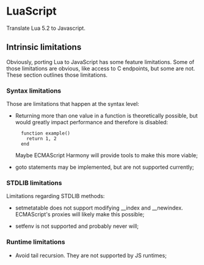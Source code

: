 # LuaScript

Translate Lua 5.2 to Javascript.

## Intrinsic limitations

Obviously, porting Lua to JavaScript has some feature limitations. Some of those limitations are obvious, like access to C endpoints, but some are not. These section outlines those limitations.

### Syntax limitations

Those are limitations that happen at the syntax level:

* Returning more than one value in a function is theoretically possible, but would greatly impact performance and therefore is disabled:

        function example()
          return 1, 2
        end

  Maybe ECMAScript Harmony will provide tools to make this more viable;

* goto statements may be implemented, but are not supported currently;

### STDLIB limitations

Limitations regarding STDLIB methods:

* setmetatable does not support modifying __index and __newindex. ECMAScript's proxies will likely make this possible;

* setfenv is not supported and probably never will;

### Runtime limitations

* Avoid tail recursion. They are not supported by JS runtimes;